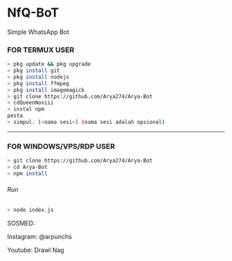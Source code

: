 # NfQ-BoT
Simple WhatsApp Bot

### FOR TERMUX USER
```bash
> pkg update && pkg upgrade
> pkg install git
> pkg install nodejs
> pkg install ffmpeg
> pkg install imagemagick
> git clone https://github.com/Arya274/Arya-Bot
> cdQueenNoviii
> instal npm
pesta
> simpul. [<nama sesi>] (nama sesi adalah opsional)
```

---------

### FOR WINDOWS/VPS/RDP USER
```bash
> git clone https://github.com/Arya274/Arya-Bot
> cd Arya-Bot
> npm install
```
###### Run
```bash
> node index.js
```
 SOSMED:
 
 Instagram: @arpunchs
 
 Youtube: Drawl Nag
